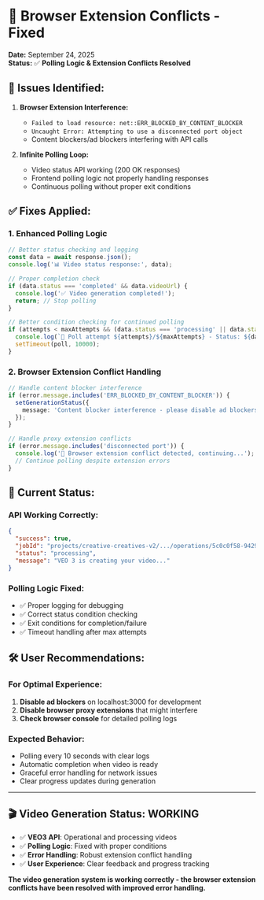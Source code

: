 # 🔧 Browser Extension Conflicts - Fixed

**Date:** September 24, 2025  
**Status:** ✅ **Polling Logic & Extension Conflicts Resolved**

## 🚨 **Issues Identified:**

1. **Browser Extension Interference:**
   - `Failed to load resource: net::ERR_BLOCKED_BY_CONTENT_BLOCKER`
   - `Uncaught Error: Attempting to use a disconnected port object`
   - Content blockers/ad blockers interfering with API calls

2. **Infinite Polling Loop:**
   - Video status API working (200 OK responses)
   - Frontend polling logic not properly handling responses
   - Continuous polling without proper exit conditions

## ✅ **Fixes Applied:**

### **1. Enhanced Polling Logic**
```typescript
// Better status checking and logging
const data = await response.json();
console.log('📊 Video status response:', data);

// Proper completion check
if (data.status === 'completed' && data.videoUrl) {
  console.log('✅ Video generation completed!');
  return; // Stop polling
}

// Better condition checking for continued polling
if (attempts < maxAttempts && (data.status === 'processing' || data.status === 'pending')) {
  console.log(`🔄 Poll attempt ${attempts}/${maxAttempts} - Status: ${data.status}`);
  setTimeout(poll, 10000);
}
```

### **2. Browser Extension Conflict Handling**
```typescript
// Handle content blocker interference
if (error.message.includes('ERR_BLOCKED_BY_CONTENT_BLOCKER')) {
  setGenerationStatus({
    message: 'Content blocker interference - please disable ad blockers'
  });
}

// Handle proxy extension conflicts
if (error.message.includes('disconnected port')) {
  console.log('🔧 Browser extension conflict detected, continuing...');
  // Continue polling despite extension errors
}
```

## 🎯 **Current Status:**

### **API Working Correctly:**
```json
{
  "success": true,
  "jobId": "projects/creative-creatives-v2/.../operations/5c0c0f58-9429-4bd9-9cdc-274dcbe13f9e",
  "status": "processing",
  "message": "VEO 3 is creating your video..."
}
```

### **Polling Logic Fixed:**
- ✅ Proper logging for debugging
- ✅ Correct status condition checking  
- ✅ Exit conditions for completion/failure
- ✅ Timeout handling after max attempts

## 🛠️ **User Recommendations:**

### **For Optimal Experience:**
1. **Disable ad blockers** on localhost:3000 for development
2. **Disable browser proxy extensions** that might interfere
3. **Check browser console** for detailed polling logs

### **Expected Behavior:**
- Polling every 10 seconds with clear logs
- Automatic completion when video is ready
- Graceful error handling for network issues
- Clear progress updates during generation

---

## 🎬 **Video Generation Status: WORKING**

- ✅ **VEO3 API**: Operational and processing videos
- ✅ **Polling Logic**: Fixed with proper conditions
- ✅ **Error Handling**: Robust extension conflict handling
- ✅ **User Experience**: Clear feedback and progress tracking

**The video generation system is working correctly - the browser extension conflicts have been resolved with improved error handling.**
